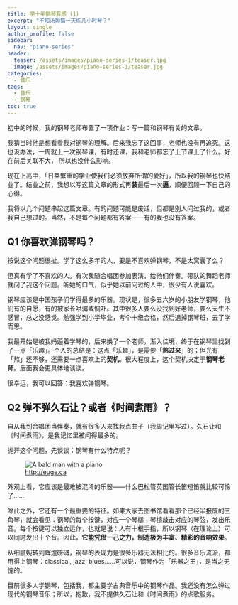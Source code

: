 ```yaml
---
title: 学十年钢琴有感 (1)
excerpt: "不知汤姆猫一天练几小时琴？"
layout: single
author_profile: false
sidebar:
  nav: "piano-series"
header:
  teaser: /assets/images/piano-series-1/teaser.jpg
  image: /assets/images/piano-series-1/teaser.jpg
categories:
  - 音乐
tags:
  - 音乐
  - 钢琴
toc: true
---
```



初中的时候，我的钢琴老师布置了一项作业：写一篇和钢琴有关的文章。

我猜当时他是想看看我对钢琴的理解。后来我忘了这回事，老师也没有再追究。这也没办法，一周就上一次钢琴课，有时还课，我和老师都忘了上节课上了什么。好在前后关联不大， 所以也没什么影响。

现在上高中，「日益繁重的学业使我们必须放弃所谓的爱好」，所以我的钢琴也快结业了。结业之前，我想以写这篇文章的形式再**装**最后一次**逼**，顺便回顾一下自己的心得。

我将以几个问题串起这篇文章。有的问题可能是废话，但都是别人问过我的，或者我自己想过的。当然，不是每个问题都有答案——有的我也没有答案。

## Q1 你喜欢弹钢琴吗？

按说这个问题很扯。学了这么多年的人，要是不喜欢弹钢琴，不是太窝囊了么？

但真有学了不喜欢的人。有次我随合唱团参加表演，给他们伴奏。带队的舞蹈老师就问了我这个问题。听她的口气，似乎她以前问过的人中，很少有人说喜欢。

钢琴应该是中国孩子们学得最多的乐器。现状是，很多五六岁的小朋友学钢琴，他们有的自愿，有的被家长哄骗或恫吓。其中很多人要么没找到好老师，要么天生不感冒，总之没感觉。勉强学到小学毕业，考个十级合格，然后退掉钢琴班，去了学而思。

我最开始是被我妈逼着学琴的，后来换了一个老师，渐入佳境，终于在钢琴里找到了一点「乐趣」。个人的总结是：这点「乐趣」，是需要「**熬过来**」的；但光有「熬」还不够，还需要一点喜欢上的**契机**。很大程度上，这个契机决定于**钢琴老师**。后面我会更具体地谈谈。

很幸运，我可以回答：我喜欢弹钢琴。

## Q2 弹不弹久石让？或者《时间煮雨》？

自从我到合唱团当伴奏，就有很多人来找我点曲子（我周记里写过）。久石让和《时间煮雨》，是我记忆里被问得最多的。

抛开这个问题，先谈谈：钢琴有什么特点呢？

<figure>
  <img src="/assets/images/piano-series-1/a-bald-man-with-a-piano.png" alt="A bald man with a piano">
  <figcaption><a href="http://euge.ca">http://euge.ca</a></figcaption>
</figure>

外观上看，它应该是最难被混淆的乐器——什么巴松管英国管长笛短笛就比较可怜了……

除此之外，它还有一个最重要的特征。如果大家去图书馆看看那个已经半报废的三角琴，就会看见：钢琴的每个按键，对应一个琴槌；琴槌敲击对应的琴弦，发出乐音。每个按键可以独立运作，也就是说：人有十根手指，所以钢琴（在理论上）可以同时发出十个音。因此，**它能凭借一己之力，制造极为丰富、精彩的音响效果**。

从细腻婉转到辉煌磅礴，钢琴的表现力是很多乐器无法相比的。很多音乐流派，都用得上钢琴：classical, jazz, blues……可以说，钢琴作为「乐器之王」，是当之无愧的。

目前很多人学钢琴，包括我，都主要学古典音乐中的钢琴作品。我还没有怎么弹过现代的钢琴音乐；所以，抱歉，我不提供久石让和《时间煮雨》的点歌服务。
